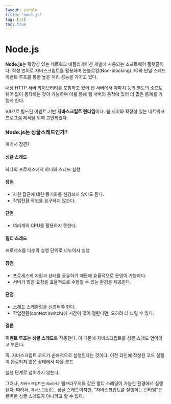 ```yaml
---
layout: single
title: "node.js"
tag: [js]
toc: true
---
```




# Node.js



**Node.js**는 확장성 있는 네트워크 애플리케이션 개발에 사용되는 소프트웨어 플랫폼이다. 작성 언어로 자바스크립트를 활용하며 논블로킹(Non-blocking) I/O와 단일 스레드 이벤트 루프를 통한 높은 처리 성능을 가지고 있다.

내장 HTTP 서버 라이브러리를 포함하고 있어 웹 서버에서 아파치 등의 별도의 소프트웨어 없이 동작하는 것이 가능하며 이를 통해 웹 서버의 동작에 있어 더 많은 통제를 가능케 한다.

V8으로 빌드된 이벤트 기반 **자바스크립트 런타임**이다. 웹 서버와 확장성 있는 네트워크 프로그램 제작을 위해 고안되었다.



### Node.js는 싱글스레드인가?

여기서 잠깐?

#### 싱글 스레드

하나의 프로세스에서 하나의 스레드 실행

#### 장점

- 자원 접근에 대한 동기화를 신경쓰지 않아도 된다.
- 작업전환 작업을 요구하지 않는다.

#### 단점

- 여러개의 CPU를 활용하지 못한다.

#### 멀티 스레드

프로세스를 다수의 실행 단위로 나누어서 실행

#### 장점

- 프로세스의 자원과 상태를 공유하기 때문에 효율적으로 운영이 가능하다.
- 서버가 많은 요청을 효율적으로 수행할 수 있는 환경을 제공한다.

#### 단점

- 스레드 스케줄링을 신경써야 한다.
- 작업전환(context switch)에 시간이 많이 걸린다면, 오히려 더 느릴 수 있다.



#### 결론

**이벤트 루프는 싱글 스레드**로 작동한다. 이 때문에 자바스크립트를 싱글 스레드 언어라고 부른다.

즉, 자바스크립트 코드가 순차적으로 실행된다는 것이다. 이전 라인에 작성된 코드 실행이 완료되지 않은 상태에서 다음 코드

실행 단계로 넘어가지 않는다.

그러나, ``자바스크립트``는 ``Node``나 웹브라우저와 같은 멀티 스레딩이 가능한 환경에서 실행된다. 따라서, ``자바스크립트``는 싱글 스레드이지만, "자바스크립트를 실행하는 런타임"은 완벽한 싱글 스레드가 아니라고 할 수 있다.














